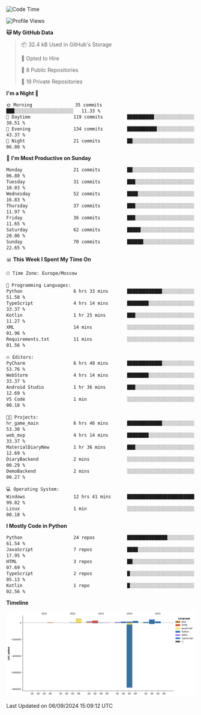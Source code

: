 <!--START_SECTION:waka-->
![Code Time](http://img.shields.io/badge/Code%20Time-506%20hrs%2034%20mins-blue)

![Profile Views](http://img.shields.io/badge/Profile%20Views-9-blue)

**🐱 My GitHub Data** 

> 📦 32.4 kB Used in GitHub's Storage 
 > 
> 💼 Opted to Hire
 > 
> 📜 8 Public Repositories 
 > 
> 🔑 19 Private Repositories 
 > 
**I'm a Night 🦉** 

```text
🌞 Morning                35 commits          ███░░░░░░░░░░░░░░░░░░░░░░   11.33 % 
🌆 Daytime                119 commits         ██████████░░░░░░░░░░░░░░░   38.51 % 
🌃 Evening                134 commits         ███████████░░░░░░░░░░░░░░   43.37 % 
🌙 Night                  21 commits          ██░░░░░░░░░░░░░░░░░░░░░░░   06.80 % 
```
📅 **I'm Most Productive on Sunday** 

```text
Monday                   21 commits          ██░░░░░░░░░░░░░░░░░░░░░░░   06.80 % 
Tuesday                  31 commits          ███░░░░░░░░░░░░░░░░░░░░░░   10.03 % 
Wednesday                52 commits          ████░░░░░░░░░░░░░░░░░░░░░   16.83 % 
Thursday                 37 commits          ███░░░░░░░░░░░░░░░░░░░░░░   11.97 % 
Friday                   36 commits          ███░░░░░░░░░░░░░░░░░░░░░░   11.65 % 
Saturday                 62 commits          █████░░░░░░░░░░░░░░░░░░░░   20.06 % 
Sunday                   70 commits          ██████░░░░░░░░░░░░░░░░░░░   22.65 % 
```


📊 **This Week I Spent My Time On** 

```text
🕑︎ Time Zone: Europe/Moscow

💬 Programming Languages: 
Python                   6 hrs 33 mins       █████████████░░░░░░░░░░░░   51.58 % 
TypeScript               4 hrs 14 mins       ████████░░░░░░░░░░░░░░░░░   33.37 % 
Kotlin                   1 hr 25 mins        ███░░░░░░░░░░░░░░░░░░░░░░   11.27 % 
XML                      14 mins             ░░░░░░░░░░░░░░░░░░░░░░░░░   01.96 % 
Requirements.txt         11 mins             ░░░░░░░░░░░░░░░░░░░░░░░░░   01.56 % 

🔥 Editors: 
PyCharm                  6 hrs 49 mins       █████████████░░░░░░░░░░░░   53.76 % 
WebStorm                 4 hrs 14 mins       ████████░░░░░░░░░░░░░░░░░   33.37 % 
Android Studio           1 hr 36 mins        ███░░░░░░░░░░░░░░░░░░░░░░   12.69 % 
VS Code                  1 min               ░░░░░░░░░░░░░░░░░░░░░░░░░   00.18 % 

🐱‍💻 Projects: 
hr_game_main             6 hrs 46 mins       █████████████░░░░░░░░░░░░   53.30 % 
web_mvp                  4 hrs 14 mins       ████████░░░░░░░░░░░░░░░░░   33.37 % 
MaterialDiaryNew         1 hr 36 mins        ███░░░░░░░░░░░░░░░░░░░░░░   12.69 % 
DiaryBackend             2 mins              ░░░░░░░░░░░░░░░░░░░░░░░░░   00.29 % 
DemoBackend              2 mins              ░░░░░░░░░░░░░░░░░░░░░░░░░   00.27 % 

💻 Operating System: 
Windows                  12 hrs 41 mins      █████████████████████████   99.82 % 
Linux                    1 min               ░░░░░░░░░░░░░░░░░░░░░░░░░   00.18 % 
```

**I Mostly Code in Python** 

```text
Python                   24 repos            ███████████████░░░░░░░░░░   61.54 % 
JavaScript               7 repos             ████░░░░░░░░░░░░░░░░░░░░░   17.95 % 
HTML                     3 repos             ██░░░░░░░░░░░░░░░░░░░░░░░   07.69 % 
TypeScript               2 repos             █░░░░░░░░░░░░░░░░░░░░░░░░   05.13 % 
Kotlin                   1 repo              █░░░░░░░░░░░░░░░░░░░░░░░░   02.56 % 
```



**Timeline**

![Lines of Code chart](https://raw.githubusercontent.com/adlemx/adlemx/main/assets/bar_graph.png)


 Last Updated on 06/09/2024 15:09:12 UTC
<!--END_SECTION:waka-->
